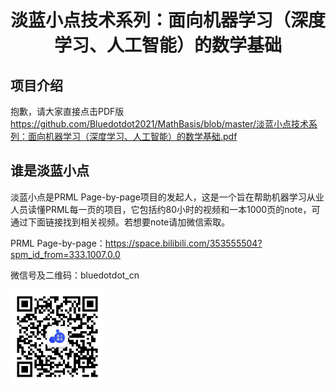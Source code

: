 <div align="center"><h1> 淡蓝小点技术系列：面向机器学习（深度学习、人工智能）的数学基础 </h1></div>


## 项目介绍
抱歉，请大家直接点击PDF版
https://github.com/Bluedotdot2021/MathBasis/blob/master/淡蓝小点技术系列：面向机器学习（深度学习、人工智能）的数学基础.pdf

## 谁是淡蓝小点
淡蓝小点是PRML Page-by-page项目的发起人，这是一个旨在帮助机器学习从业人员读懂PRML每一页的项目，它包括约80小时的视频和一本1000页的note，可通过下面链接找到相关视频。若想要note请加微信索取。

PRML Page-by-page：https://space.bilibili.com/353555504?spm_id_from=333.1007.0.0

微信号及二维码：bluedotdot_cn

<img src="wechat.jpg" alt="淡蓝小点微信二维码" width="150" height="150">
